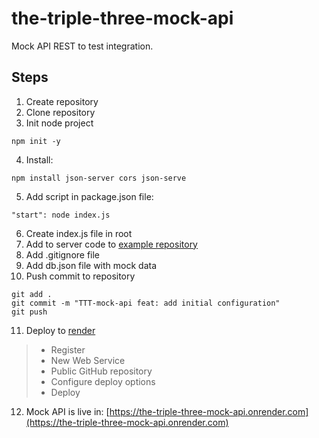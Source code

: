 # the-triple-three-mock-api

Mock API REST to test integration.

## Steps

1. Create repository
2. Clone repository
3. Init node project

```
npm init -y
```

4. Install:

```
npm install json-server cors json-serve
```

5. Add script in package.json file:

```
"start": node index.js
```

6. Create index.js file in root
7. Add to server code to [example repository](https://github.com/UmaSahni/render-json-server/blob/main/index.js)
8. Add .gitignore file
9. Add db.json file with mock data
10. Push commit to repository

```
git add .
git commit -m "TTT-mock-api feat: add initial configuration"
git push
```

11. Deploy to [render](https://render.com/)

> - Register
> - New Web Service
> - Public GitHub repository
> - Configure deploy options
> - Deploy

12. Mock API is live in: [https://the-triple-three-mock-api.onrender.com](https://the-triple-three-mock-api.onrender.com)
